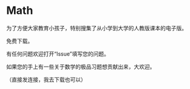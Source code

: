 # Math
为了方便大家教育小孩子，特别搜集了从小学到大学的人教版课本的电子版。

免费下载。

有任何问题欢迎打开“Issue”填写您的问题。


如果您的手上有一些关于数学的极品习题想贡献出来，大欢迎。

（直接发连接，我去下载也可以）
